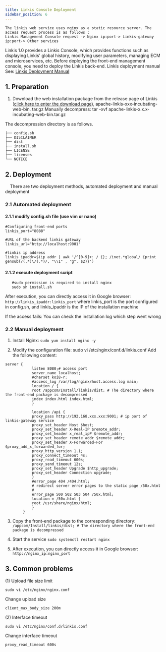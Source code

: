 ```yaml
---
title: Linkis Console Deployment
sidebar_position: 6
---
```

```
The linkis web service uses nginx as a static resource server. The access request process is as follows :
Linkis Management Console request -> Nginx ip:port-> Linkis-gateway ip:port-> Other services
```
Linkis 1.0 provides a Linkis Console, which provides functions such as displaying Linkis' global history, modifying user parameters, managing ECM and microservices, etc. Before deploying the front-end management console, you need to deploy the Linkis back-end. Linkis deployment manual See: [Linkis Deployment Manual](quick-deploy.md)

## 1. Preparation

1. Download the web installation package from the release page of Linkis ([click here to enter the download page](https://linkis.apache.org/download/main/)), apache-linkis-xxx-incubating-web-bin. tar.gz
Manually decompress: tar -xvf apache-linkis-x.x.x-incubating-web-bin.tar.gz

The decompression directory is as follows.
```
├── config.sh
├── DISCLAIMER
├── dist
├── install.sh
├── LICENSE
├── licenses
└── NOTICE
```

## 2. Deployment
&nbsp;&nbsp;&nbsp;&nbsp;There are two deployment methods, automated deployment and manual deployment

### 2.1 Automated deployment
#### 2.1.1 modify config.sh file (use vim or nano)

```$xslt
#Configuring front-end ports
linkis_port="8088"

#URL of the backend linkis gateway
linkis_url="http://localhost:9001"

#linkis ip address
linkis_ipaddr=$(ip addr | awk '/^[0-9]+: / {}; /inet.*global/ {print gensub(/(.*)\/(.*)/, "\\1" , "g", $2)}')
```

#### 2.1.2 execute deployment script

 ```shell
    #sudo permission is required to install nginx
    sudo sh install.sh 
 ```

After execution, you can directly access it in Google browser: ```http://linkis_ipaddr:linkis_port``` where linkis_port is the port configured in config.sh, and linkis_ipaddr is the IP of the installation machine

If the access fails: You can check the installation log which step went wrong

### 2.2 Manual deployment
1. Install Nginx: ```sudo yum install nginx -y```

2. Modify the configuration file: sudo vi /etc/nginx/conf.d/linkis.conf
Add the following content:
```
server {
            listen 8080;# access port
            server_name localhost;
            #charset koi8-r;
            #access_log /var/log/nginx/host.access.log main;
            location / {
            root /appcom/Install/linkis/dist; # The directory where the front-end package is decompressed
            index index.html index.html;
            }
          
            location /api {
            proxy_pass http://192.168.xxx.xxx:9001; # ip port of linkis-gateway service
            proxy_set_header Host $host;
            proxy_set_header X-Real-IP $remote_addr;
            proxy_set_header x_real_ipP $remote_addr;
            proxy_set_header remote_addr $remote_addr;
            proxy_set_header X-Forwarded-For $proxy_add_x_forwarded_for;
            proxy_http_version 1.1;
            proxy_connect_timeout 4s;
            proxy_read_timeout 600s;
            proxy_send_timeout 12s;
            proxy_set_header Upgrade $http_upgrade;
            proxy_set_header Connection upgrade;
            }
            #error_page 404 /404.html;
            # redirect server error pages to the static page /50x.html
            #
            error_page 500 502 503 504 /50x.html;
            location = /50x.html {
            root /usr/share/nginx/html;
            }
        }

```

3. Copy the front-end package to the corresponding directory: ```/appcom/Install/linkis/dist; # The directory where the front-end package is decompressed ```

4. Start the service ```sudo systemctl restart nginx```

5. After execution, you can directly access it in Google browser: ```http://nginx_ip:nginx_port```

## 3. Common problems

(1) Upload file size limit

```
sudo vi /etc/nginx/nginx.conf
```

Change upload size

```
client_max_body_size 200m
```

 (2) Interface timeout

```
sudo vi /etc/nginx/conf.d/linkis.conf
```


Change interface timeout

```
proxy_read_timeout 600s
```